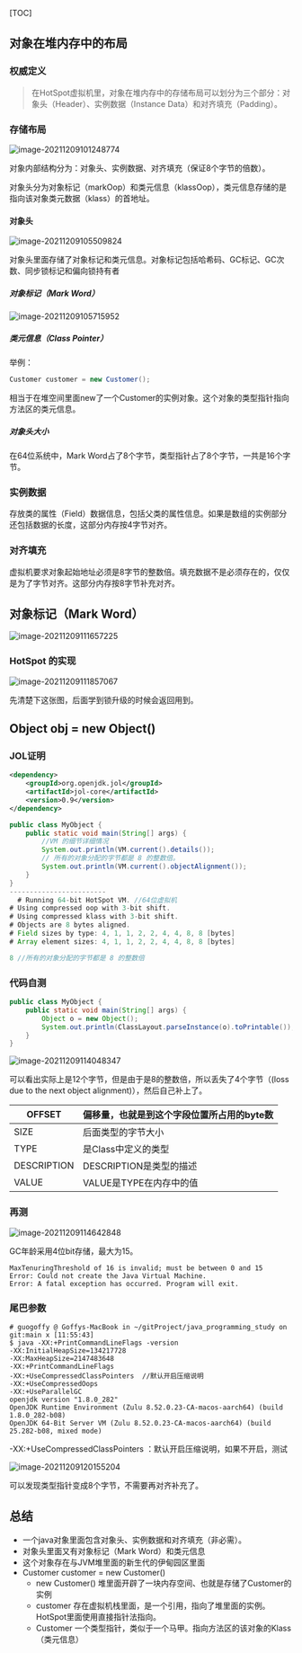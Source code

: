 [TOC]



## 对象在堆内存中的布局

### 权威定义

> 在HotSpot虚拟机里，对象在堆内存中的存储布局可以划分为三个部分：对象头（Header）、实例数据（Instance Data）和对齐填充（Padding）。

### 存储布局

![image-20211209101248774](imgs/image-20211209101248774.png)

对象内部结构分为：对象头、实例数据、对齐填充（保证8个字节的倍数）。

对象头分为对象标记（markOop）和类元信息（klassOop），类元信息存储的是指向该对象类元数据（klass）的首地址。

#### 对象头

![image-20211209105509824](imgs/image-20211209105509824.png)

对象头里面存储了对象标记和类元信息。对象标记包括哈希码、GC标记、GC次数、同步锁标记和偏向锁持有者

##### 对象标记（Mark Word）

![image-20211209105715952](imgs/image-20211209105715952.png)

##### 类元信息（Class Pointer）

举例：

```java
Customer customer = new Customer();
```

相当于在堆空间里面new了一个Customer的实例对象。这个对象的类型指针指向方法区的类元信息。

##### 对象头大小

在64位系统中，Mark Word占了8个字节，类型指针占了8个字节，一共是16个字节。

### 实例数据

存放类的属性（Field）数据信息，包括父类的属性信息。如果是数组的实例部分还包括数据的长度，这部分内存按4字节对齐。

### 对齐填充

虚拟机要求对象起始地址必须是8字节的整数倍。填充数据不是必须存在的，仅仅是为了字节对齐。这部分内存按8字节补充对齐。

## 对象标记（Mark Word）

![image-20211209111657225](imgs/image-20211209111657225.png)

### HotSpot 的实现

![image-20211209111857067](imgs/image-20211209111857067.png)

先清楚下这张图，后面学到锁升级的时候会返回用到。

## Object obj = new Object()

### JOL证明

```xml
<dependency>
    <groupId>org.openjdk.jol</groupId>
    <artifactId>jol-core</artifactId>
    <version>0.9</version>
</dependency>
```

```java
public class MyObject {
    public static void main(String[] args) {
        //VM 的细节详细情况
        System.out.println(VM.current().details());
        // 所有的对象分配的字节都是 8 的整数倍。
        System.out.println(VM.current().objectAlignment());
    }
}
------------------------
  # Running 64-bit HotSpot VM. //64位虚拟机
# Using compressed oop with 3-bit shift. 
# Using compressed klass with 3-bit shift.
# Objects are 8 bytes aligned.
# Field sizes by type: 4, 1, 1, 2, 2, 4, 4, 8, 8 [bytes]
# Array element sizes: 4, 1, 1, 2, 2, 4, 4, 8, 8 [bytes]

8 //所有的对象分配的字节都是 8 的整数倍
```

### 代码自测

```java
public class MyObject {
    public static void main(String[] args) {
        Object o = new Object();
        System.out.println(ClassLayout.parseInstance(o).toPrintable());
    }
}
```

![image-20211209114048347](imgs/image-20211209114048347.png)

可以看出实际上是12个字节，但是由于是8的整数倍，所以丢失了4个字节（(loss due to the next object alignment)），然后自己补上了。

| OFFSET      | 偏移量，也就是到这个字段位置所占用的byte数 |
| ----------- | ------------------------------------------ |
| SIZE        | 后面类型的字节大小                         |
| TYPE        | 是Class中定义的类型                        |
| DESCRIPTION | DESCRIPTION是类型的描述                    |
| VALUE       | VALUE是TYPE在内存中的值                    |

### 再测

![image-20211209114642848](imgs/image-20211209114642848.png)

GC年龄采用4位bit存储，最大为15。

```shell
MaxTenuringThreshold of 16 is invalid; must be between 0 and 15
Error: Could not create the Java Virtual Machine.
Error: A fatal exception has occurred. Program will exit.
```

### 尾巴参数

```shell
# guogoffy @ Goffys-MacBook in ~/gitProject/java_programming_study on git:main x [11:55:43] 
$ java -XX:+PrintCommandLineFlags -version
-XX:InitialHeapSize=134217728 
-XX:MaxHeapSize=2147483648 
-XX:+PrintCommandLineFlags 
-XX:+UseCompressedClassPointers  //默认开启压缩说明
-XX:+UseCompressedOops 
-XX:+UseParallelGC 
openjdk version "1.8.0_282"
OpenJDK Runtime Environment (Zulu 8.52.0.23-CA-macos-aarch64) (build 1.8.0_282-b08)
OpenJDK 64-Bit Server VM (Zulu 8.52.0.23-CA-macos-aarch64) (build 25.282-b08, mixed mode)

```

-XX:+UseCompressedClassPointers ：默认开启压缩说明，如果不开启，测试

![image-20211209120155204](imgs/image-20211209120155204.png)

可以发现类型指针变成8个字节，不需要再对齐补充了。

## 总结

- 一个java对象里面包含对象头、实例数据和对齐填充（非必需）。
- 对象头里面又有对象标记（Mark Word）和类元信息
- 这个对象存在与JVM堆里面的新生代的伊甸园区里面
- Customer customer = new Customer()
  - new Customer() 堆里面开辟了一块内存空间、也就是存储了Customer的实例
  - customer 存在虚拟机栈里面，是一个引用，指向了堆里面的实例。HotSpot里面使用直接指针法指向。
  - Customer 一个类型指针，类似于一个马甲。指向方法区的该对象的Klass（类元信息）